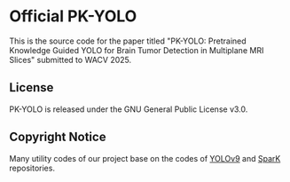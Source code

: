 # Official PK-YOLO
This is the source code for the paper titled "PK-YOLO: Pretrained Knowledge Guided YOLO for Brain Tumor Detection in Multiplane MRI Slices" submitted to WACV 2025.

## License
PK-YOLO is released under the GNU General Public License v3.0.

## Copyright Notice
Many utility codes of our project base on the codes of [YOLOv9](https://github.com/WongKinYiu/yolov9) and [SparK](https://github.com/DingXiaoH/RepVGG) repositories.
